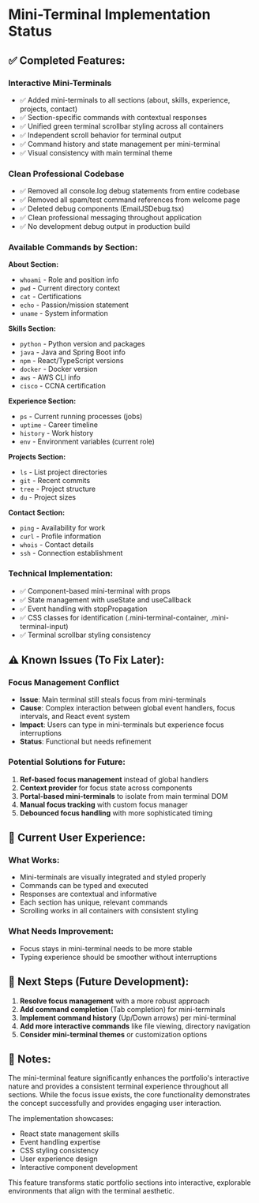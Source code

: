 # Mini-Terminal Implementation Status

## ✅ **Completed Features:**

### **Interactive Mini-Terminals**
- ✅ Added mini-terminals to all sections (about, skills, experience, projects, contact)
- ✅ Section-specific commands with contextual responses
- ✅ Unified green terminal scrollbar styling across all containers
- ✅ Independent scroll behavior for terminal output
- ✅ Command history and state management per mini-terminal
- ✅ Visual consistency with main terminal theme

### **Clean Professional Codebase**
- ✅ Removed all console.log debug statements from entire codebase
- ✅ Removed all spam/test command references from welcome page
- ✅ Deleted debug components (EmailJSDebug.tsx)
- ✅ Clean professional messaging throughout application
- ✅ No development debug output in production build

### **Available Commands by Section:**

**About Section:**
- `whoami` - Role and position info
- `pwd` - Current directory context
- `cat` - Certifications
- `echo` - Passion/mission statement
- `uname` - System information

**Skills Section:**
- `python` - Python version and packages
- `java` - Java and Spring Boot info
- `npm` - React/TypeScript versions
- `docker` - Docker version
- `aws` - AWS CLI info
- `cisco` - CCNA certification

**Experience Section:**
- `ps` - Current running processes (jobs)
- `uptime` - Career timeline
- `history` - Work history
- `env` - Environment variables (current role)

**Projects Section:**
- `ls` - List project directories
- `git` - Recent commits
- `tree` - Project structure
- `du` - Project sizes

**Contact Section:**
- `ping` - Availability for work
- `curl` - Profile information
- `whois` - Contact details
- `ssh` - Connection establishment

### **Technical Implementation:**
- ✅ Component-based mini-terminal with props
- ✅ State management with useState and useCallback
- ✅ Event handling with stopPropagation
- ✅ CSS classes for identification (.mini-terminal-container, .mini-terminal-input)
- ✅ Terminal scrollbar styling consistency

## ⚠️ **Known Issues (To Fix Later):**

### **Focus Management Conflict**
- **Issue**: Main terminal still steals focus from mini-terminals
- **Cause**: Complex interaction between global event handlers, focus intervals, and React event system
- **Impact**: Users can type in mini-terminals but experience focus interruptions
- **Status**: Functional but needs refinement

### **Potential Solutions for Future:**
1. **Ref-based focus management** instead of global handlers
2. **Context provider** for focus state across components
3. **Portal-based mini-terminals** to isolate from main terminal DOM
4. **Manual focus tracking** with custom focus manager
5. **Debounced focus handling** with more sophisticated timing

## 🎯 **Current User Experience:**

### **What Works:**
- Mini-terminals are visually integrated and styled properly
- Commands can be typed and executed
- Responses are contextual and informative
- Each section has unique, relevant commands
- Scrolling works in all containers with consistent styling

### **What Needs Improvement:**
- Focus stays in mini-terminal needs to be more stable
- Typing experience should be smoother without interruptions

## 🚀 **Next Steps (Future Development):**

1. **Resolve focus management** with a more robust approach
2. **Add command completion** (Tab completion) for mini-terminals
3. **Implement command history** (Up/Down arrows) per mini-terminal
4. **Add more interactive commands** like file viewing, directory navigation
5. **Consider mini-terminal themes** or customization options

## 📝 **Notes:**

The mini-terminal feature significantly enhances the portfolio's interactive nature and provides a consistent terminal experience throughout all sections. While the focus issue exists, the core functionality demonstrates the concept successfully and provides engaging user interaction.

The implementation showcases:
- React state management skills
- Event handling expertise
- CSS styling consistency
- User experience design
- Interactive component development

This feature transforms static portfolio sections into interactive, explorable environments that align with the terminal aesthetic.
